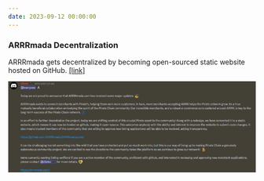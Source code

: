 ```yaml
---
date: 2023-09-12 00:00:00
---
```


### ARRRmada Decentralization

ARRRmada gets decentralized by becoming open-sourced static website hosted on GitHub. [[link]](https://twitter.com/PirateARRRmada/status/1701472697954312544)

[![ARRRmada Decentralization](assets/img/posts/ARRRmada-Decentralization-768x284.png)](assets/img/posts/ARRRmada-Decentralization-768x284.png)


